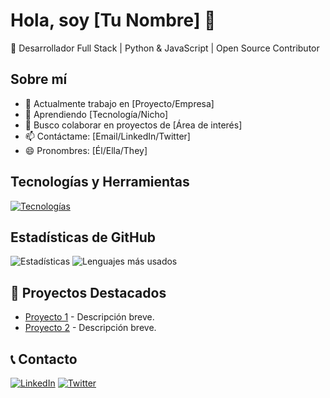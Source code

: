 # Hola, soy [Tu Nombre] 👋

🚀 Desarrollador Full Stack | Python & JavaScript | Open Source Contributor

## Sobre mí
- 🔭 Actualmente trabajo en [Proyecto/Empresa]
- 🌱 Aprendiendo [Tecnología/Nicho]
- 👯 Busco colaborar en proyectos de [Área de interés]
- 📫 Contáctame: [Email/LinkedIn/Twitter]
- 😄 Pronombres: [Él/Ella/They]

## Tecnologías y Herramientas
[![Tecnologías](https://skillicons.dev/icons?i=js,ts,react,nodejs,python,git,docker,aws)](https://skillicons.dev)

## Estadísticas de GitHub
![Estadísticas](https://github-readme-stats.vercel.app/api?username=tuUsuario&show_icons=true&theme=dark)
![Lenguajes más usados](https://github-readme-stats.vercel.app/api/top-langs/?username=tuUsuario&layout=compact&theme=dark)

## 📌 Proyectos Destacados
- [Proyecto 1](https://github.com/tuUsuario/proyecto1) - Descripción breve.
- [Proyecto 2](https://github.com/tuUsuario/proyecto2) - Descripción breve.

## 📞 Contacto
[![LinkedIn](https://img.shields.io/badge/LinkedIn-0077B5?style=for-the-badge&logo=linkedin&logoColor=white)](https://linkedin.com/in/tuperfil)
[![Twitter](https://img.shields.io/badge/Twitter-1DA1F2?style=for-the-badge&logo=twitter&logoColor=white)](https://twitter.com/tuUsuario)
